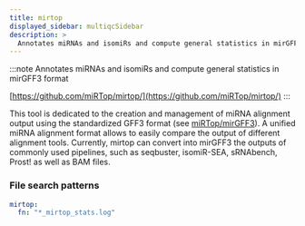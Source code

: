 ```yaml
---
title: mirtop
displayed_sidebar: multiqcSidebar
description: >
  Annotates miRNAs and isomiRs and compute general statistics in mirGFF3 format
---
```


<!--
~~~~~ DO NOT EDIT ~~~~~
This file is autogenerated from the MultiQC module python docstring.
Do not edit the markdown, it will be overwritten.

File path for the source of this content: multiqc/modules/mirtop/mirtop.py
~~~~~~~~~~~~~~~~~~~~~~~
-->

:::note
Annotates miRNAs and isomiRs and compute general statistics in mirGFF3 format

[https://github.com/miRTop/mirtop/](https://github.com/miRTop/mirtop/)
:::

This tool is dedicated to the creation and management of miRNA alignment output using the standardized
GFF3 format (see [miRTop/mirGFF3](https://github.com/miRTop/mirGFF3)).
A unified miRNA alignment format allows to easily compare the output of different alignment tools.
Currently, mirtop can convert into mirGFF3 the outputs of commonly used pipelines, such as seqbuster,
isomiR-SEA, sRNAbench, Prost! as well as BAM files.

### File search patterns

```yaml
mirtop:
  fn: "*_mirtop_stats.log"
```
